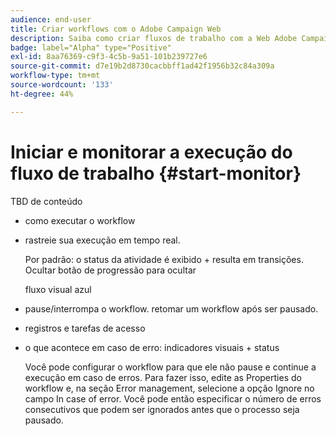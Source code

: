 ```yaml
---
audience: end-user
title: Criar workflows com o Adobe Campaign Web
description: Saiba como criar fluxos de trabalho com a Web Adobe Campaign
badge: label="Alpha" type="Positive"
exl-id: 8aa76369-c9f3-4c5b-9a51-101b239727e6
source-git-commit: d7e19b2d8730cacbbff1ad42f1956b32c84a309a
workflow-type: tm+mt
source-wordcount: '133'
ht-degree: 44%

---
```


# Iniciar e monitorar a execução do fluxo de trabalho {#start-monitor}

TBD de conteúdo

* como executar o workflow
* rastreie sua execução em tempo real.

   Por padrão: o status da atividade é exibido + resulta em transições. Ocultar botão de progressão para ocultar

   fluxo visual azul

* pause/interrompa o workflow. retomar um workflow após ser pausado.
* registros e tarefas de acesso
* o que acontece em caso de erro: indicadores visuais + status

   <!--to reformulate-->Você pode configurar o workflow para que ele não pause e continue a execução em caso de erros. Para fazer isso, edite as Properties do workflow e, na seção Error management, selecione a opção Ignore no campo In case of error. Você pode então especificar o número de erros consecutivos que podem ser ignorados antes que o processo seja pausado.